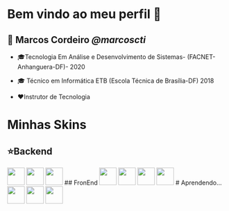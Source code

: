 # Bem vindo ao meu perfil 👋

## :boy: Marcos Cordeiro _@marcoscti_

* :mortar_board:Tecnologia Em Análise e Desenvolvimento de Sistemas- (FACNET- Anhanguera-DF)- 2020

* :mortar_board: Técnico em Informática ETB (Escola Técnica de Brasília-DF) 2018

* :heart:Instrutor de Tecnologia
# Minhas Skins
## :star:Backend
<img src="https://cdn.jsdelivr.net/gh/devicons/devicon/icons/php/php-plain.svg" height="40"/>
<img src="https://cdn.jsdelivr.net/gh/devicons/devicon/icons/mysql/mysql-original-wordmark.svg" height="40"/>
<img src="https://cdn.jsdelivr.net/gh/devicons/devicon/icons/java/java-original-wordmark.svg" height="40"/>
## FronEnd
<img src="https://cdn.jsdelivr.net/gh/devicons/devicon/icons/html5/html5-original-wordmark.svg" height="40"/>
<img src="https://cdn.jsdelivr.net/gh/devicons/devicon/icons/css3/css3-original-wordmark.svg" height="40"/>
<img src="https://cdn.jsdelivr.net/gh/devicons/devicon/icons/javascript/javascript-original.svg" height="40"/>
<img src="https://cdn.jsdelivr.net/gh/devicons/devicon/icons/bootstrap/bootstrap-plain-wordmark.svg" height="40"/>
# Aprendendo...
<img src="https://cdn.jsdelivr.net/gh/devicons/devicon/icons/nodejs/nodejs-original-wordmark.svg" height="40"/>
<img src="https://cdn.jsdelivr.net/gh/devicons/devicon/icons/laravel/laravel-plain-wordmark.svg" height="40"/>
<img src="https://cdn.jsdelivr.net/gh/devicons/devicon/icons/git/git-original-wordmark.svg" height="40"/>
